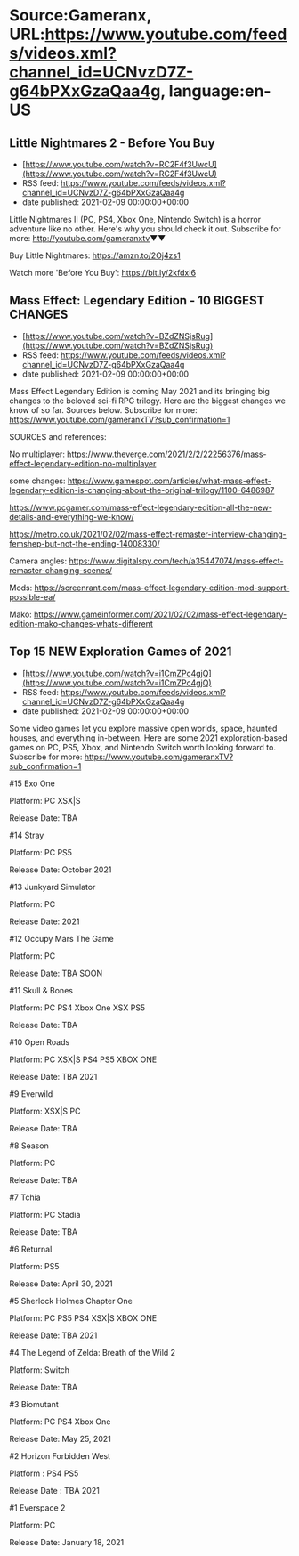 # Source:Gameranx, URL:https://www.youtube.com/feeds/videos.xml?channel_id=UCNvzD7Z-g64bPXxGzaQaa4g, language:en-US

## Little Nightmares 2 - Before You Buy
 - [https://www.youtube.com/watch?v=RC2F4f3UwcU](https://www.youtube.com/watch?v=RC2F4f3UwcU)
 - RSS feed: https://www.youtube.com/feeds/videos.xml?channel_id=UCNvzD7Z-g64bPXxGzaQaa4g
 - date published: 2021-02-09 00:00:00+00:00

Little Nightmares II (PC, PS4, Xbox One, Nintendo Switch) is a horror adventure like no other. Here's why you should check it out.
Subscribe for more: http://youtube.com/gameranxtv​ ▼▼

Buy Little Nightmares: https://amzn.to/2Oj4zs1


Watch more 'Before You Buy': https://bit.ly/2kfdxI6​

## Mass Effect: Legendary Edition - 10 BIGGEST CHANGES
 - [https://www.youtube.com/watch?v=BZdZNSjsRug](https://www.youtube.com/watch?v=BZdZNSjsRug)
 - RSS feed: https://www.youtube.com/feeds/videos.xml?channel_id=UCNvzD7Z-g64bPXxGzaQaa4g
 - date published: 2021-02-09 00:00:00+00:00

Mass Effect Legendary Edition is coming May 2021 and its bringing big changes to the beloved sci-fi RPG trilogy. Here are the biggest changes we know of so far. Sources below.
Subscribe for more: https://www.youtube.com/gameranxTV?sub_confirmation=1

SOURCES and references:

No multiplayer: https://www.theverge.com/2021/2/2/22256376/mass-effect-legendary-edition-no-multiplayer

some changes: https://www.gamespot.com/articles/what-mass-effect-legendary-edition-is-changing-about-the-original-trilogy/1100-6486987

https://www.pcgamer.com/mass-effect-legendary-edition-all-the-new-details-and-everything-we-know/

https://metro.co.uk/2021/02/02/mass-effect-remaster-interview-changing-femshep-but-not-the-ending-14008330/

Camera angles: https://www.digitalspy.com/tech/a35447074/mass-effect-remaster-changing-scenes/


Mods: https://screenrant.com/mass-effect-legendary-edition-mod-support-possible-ea/

Mako: https://www.gameinformer.com/2021/02/02/mass-effect-legendary-edition-mako-changes-whats-different

## Top 15 NEW Exploration Games of 2021
 - [https://www.youtube.com/watch?v=i1CmZPc4gjQ](https://www.youtube.com/watch?v=i1CmZPc4gjQ)
 - RSS feed: https://www.youtube.com/feeds/videos.xml?channel_id=UCNvzD7Z-g64bPXxGzaQaa4g
 - date published: 2021-02-09 00:00:00+00:00

Some video games let you explore massive open worlds, space, haunted houses, and everything in-between. Here are some 2021 exploration-based games on PC, PS5, Xbox, and Nintendo Switch worth looking forward to.
Subscribe for more: https://www.youtube.com/gameranxTV?sub_confirmation=1

#15 Exo One

Platform: PC XSX|S

Release Date: TBA



#14 Stray

Platform: PC PS5

Release Date: October 2021



#13 Junkyard Simulator

Platform: PC 

Release Date: 2021 



#12 Occupy Mars The Game 

Platform: PC

Release Date: TBA SOON



#11 Skull & Bones 

Platform: PC PS4 Xbox One XSX PS5

Release Date: TBA



#10 Open Roads

Platform: PC XSX|S PS4 PS5 XBOX ONE 

Release Date: TBA 2021



#9 Everwild 

Platform: XSX|S PC

Release Date: TBA



#8 Season

Platform: PC

Release Date: TBA



#7 Tchia

Platform: PC Stadia

Release Date: TBA



#6 Returnal

Platform: PS5

Release Date: April 30, 2021 



#5 Sherlock Holmes Chapter One 

Platform: PC PS5 PS4 XSX|S XBOX ONE

Release Date: TBA 2021



#4 The Legend of Zelda: Breath of the Wild 2 

Platform: Switch

Release Date: TBA



#3 Biomutant 

Platform: PC PS4 Xbox One

Release Date: May 25, 2021 



#2 Horizon Forbidden West 

Platform : PS4 PS5

Release Date : TBA 2021 



#1 Everspace 2

Platform: PC

Release Date: January 18, 2021

